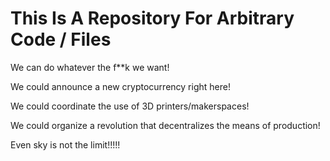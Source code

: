 # This Is A Repository For Arbitrary Code / Files

We can do whatever the f**k we want!

We could announce a new cryptocurrency right here!

We could coordinate the use of 3D printers/makerspaces!

We could organize a revolution that decentralizes the means of production!

Even sky is not the limit!!!!!
